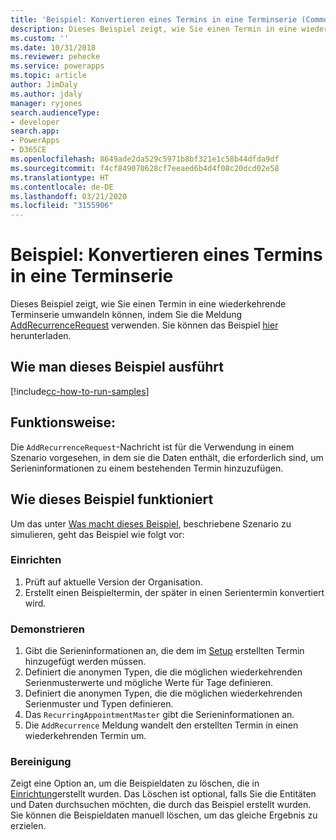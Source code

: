 ```yaml
---
title: 'Beispiel: Konvertieren eines Termins in eine Terminserie (Common Data Service) | Microsoft-Dokumentation'
description: Dieses Beispiel zeigt, wie Sie einen Termin in eine wiederkehrende Terminserie umwandeln können.
ms.custom: ''
ms.date: 10/31/2018
ms.reviewer: pehecke
ms.service: powerapps
ms.topic: article
author: JimDaly
ms.author: jdaly
manager: ryjones
search.audienceType:
- developer
search.app:
- PowerApps
- D365CE
ms.openlocfilehash: 8649ade2da529c5971b8bf321e1c58b44dfda9df
ms.sourcegitcommit: f4cf849070628cf7eeaed6b4d4f08c20dcd02e58
ms.translationtype: HT
ms.contentlocale: de-DE
ms.lasthandoff: 03/21/2020
ms.locfileid: "3155906"
---
```

# <a name="sample-convert-an-appointment-to-a-recurring-appointment"></a>Beispiel: Konvertieren eines Termins in eine Terminserie

<!-- https://docs.microsoft.com/dynamics365/customer-engagement/developer/sample-convert-appointment-recurring-appointment -->

Dieses Beispiel zeigt, wie Sie einen Termin in eine wiederkehrende Terminserie umwandeln können, indem Sie die Meldung [AddRecurrenceRequest](https://docs.microsoft.com/dotnet/api/microsoft.crm.sdk.messages.addrecurrencerequest?view=dynamics-general-ce-9) verwenden. Sie können das Beispiel [hier](https://github.com/Microsoft/PowerApps-Samples/tree/master/cds/orgsvc/C%23/ConvertToRecurring) herunterladen.

## <a name="how-to-run-this-sample"></a>Wie man dieses Beispiel ausführt

[!include[cc-how-to-run-samples](../../includes/cc-how-to-run-samples.md)]

## <a name="what-this-sample-does"></a>Funktionsweise:

Die `AddRecurrenceRequest`-Nachricht ist für die Verwendung in einem Szenario vorgesehen, in dem sie die Daten enthält, die erforderlich sind, um Serieninformationen zu einem bestehenden Termin hinzuzufügen.

## <a name="how-this-sample-works"></a>Wie dieses Beispiel funktioniert

Um das unter [Was macht dieses Beispiel](#what-this-sample-does), beschriebene Szenario zu simulieren, geht das Beispiel wie folgt vor:

### <a name="setup"></a>Einrichten

1. Prüft auf aktuelle Version der Organisation.
1. Erstellt einen Beispieltermin, der später in einen Serientermin konvertiert wird.

### <a name="demonstrate"></a>Demonstrieren

1. Gibt die Serieninformationen an, die dem im [Setup](#setup) erstellten Termin hinzugefügt werden müssen.
2. Definiert die anonymen Typen, die die möglichen wiederkehrenden Serienmusterwerte und mögliche Werte für Tage definieren.
3. Definiert die anonymen Typen, die die möglichen wiederkehrenden Serienmuster und Typen definieren.
4. Das `RecurringAppointmentMaster` gibt die Serieninformationen an. 
5. Die `AddRecurrence` Meldung wandelt den erstellten Termin in einen wiederkehrenden Termin um.

### <a name="clean-up"></a>Bereinigung

Zeigt eine Option an, um die Beispieldaten zu löschen, die in [Einrichtung](#setup)erstellt wurden. Das Löschen ist optional, falls Sie die Entitäten und Daten durchsuchen möchten, die durch das Beispiel erstellt wurden. Sie können die Beispieldaten manuell löschen, um das gleiche Ergebnis zu erzielen.
